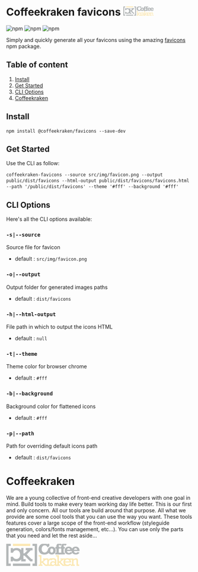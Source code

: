 # Coffeekraken favicons <img src=".resources/coffeekraken-logo.jpg" height="25px" />

![npm](https://img.shields.io/npm/l/@coffeekraken/imagemin?style=flat-square)
![npm](https://img.shields.io/npm/v/@coffeekraken/imagemin?style=flat-square)
![npm](https://img.shields.io/npm/dw/@coffeekraken/imagemin?style=flat-square)

Simply and quickly generate all your favicons using the amazing [favicons](https://www.npmjs.com/package/favicons) npm package.

## Table of content

1. [Install](#readme-install)
2. [Get Started](#readme-get-started)
3. [CLI Options](#readme-cli-options)
4. [Coffeekraken](#readme-coffeekraken)

<a name="readme-install"></a>

## Install

```
npm install @coffeekraken/favicons --save-dev
```

<a name="readme-get-started"></a>

## Get Started

Use the CLI as follow:

```
coffeekraken-favicons --source src/img/favicon.png --output public/dist/favicons --html-output public/dist/favicons/favicons.html --path '/public/dist/favicons' --theme '#fff' --background '#fff'
```

<a name="readme-cli-options"></a>

## CLI Options

Here's all the CLI options available:

### `-s|--source`

Source file for favicon

- default : `src/img/favicon.png`

### `-o|--output`

Output folder for generated images paths

- default : `dist/favicons`

### `-h|--html-output`

File path in which to output the icons HTML

- default : `null`

### `-t|--theme`

Theme color for browser chrome

- default : `#fff`

### `-b|--background`

Background color for flattened icons

- default : `#fff`

### `-p|--path`

Path for overriding default icons path

- default : `dist/favicons`

<a name="readme-coffeekraken"></a>

# Coffeekraken

We are a young collective of front-end creative developers with one goal in mind. Build tools to make every team working day life better. This is our first and only concern. All our tools are build around that purpose.
All what we provide are some cool tools that you can use the way you want. These tools features cover a large scope of the front-end workflow (styleguide generation, colors/fonts management, etc...). You can use only the parts that you need and let the rest aside...

[![Coffeekraken](.resources/coffeekraken-logo.jpg)](https://coffeekraken.io)
